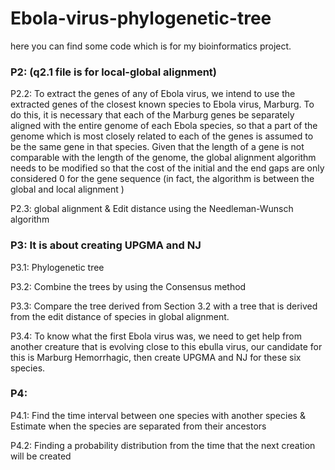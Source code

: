 # Ebola-virus-phylogenetic-tree

here you can find some code which is for my bioinformatics project.  

### P2: (q2.1 file is for local-global alignment) 

  P2.2: To extract the genes of any of Ebola virus, we intend to use the extracted genes of the closest known species to Ebola virus, Marburg. To do this, it is necessary that each of the Marburg genes be separately aligned with the entire genome of each Ebola species, so that a part of the genome which is most closely related to each of the genes is assumed to be the same gene in that species. Given that the length of a gene is not comparable with the length of the genome, the global alignment algorithm needs to be modified so that the cost of the initial and the end gaps are only considered 0 for the gene sequence (in fact, the algorithm is between the global and local alignment )
  
  P2.3: global alignment & Edit distance using the Needleman-Wunsch algorithm 
  
### P3: It is about creating UPGMA and NJ

  P3.1: Phylogenetic tree
  
  P3.2: Combine the trees by using the Consensus method
  
  P3.3: Compare the tree derived from Section 3.2 with a tree that is derived from the edit distance of species in global alignment.
  
  P3.4: To know what the first Ebola virus was, we need to get help from another creature that is evolving close to this ebulla virus, our candidate for this is Marburg Hemorrhagic, then create UPGMA and NJ for these six species.
  
### P4:

  P4.1: Find the time interval between one species with another species & Estimate when the species are separated from their ancestors
  
  P4.2: Finding a probability distribution from the time that the next creation will be created
